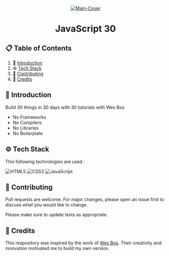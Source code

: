 <div align="center">
  <br />
   <a href="https://javascript30.com/" target="_blank"><img src="https://github.com/user-attachments/assets/e9690a24-0696-4a37-a998-44c02d0f3c8a" alt="Main-Cover" border="0"></a>
  <br />

# JavaScript 30

</div>

## 📋 <a name="table">Table of Contents</a>

1. 🤖 [Introduction](#introduction)
2. ⚙️ [Tech Stack](#techstack)
3. 🚀 [Contributing](#contribute)
4. 🫡 [Credits](#credits)

## <a name="introduction">🤖 Introduction</a>

Build 30 things in 30 days with 30 tutorials with Wes Bos

- No Frameworks
- No Compilers
- No Libraries
- No Boilerplate

## <a name="techstack">⚙️ Tech Stack</a>

This following technologies are used :

![HTML5](https://img.shields.io/badge/html5-%23E34F26.svg?style=for-the-badge&logo=html5&logoColor=white) 
![CSS3](https://img.shields.io/badge/css3-%231572B6.svg?style=for-the-badge&logo=css3&logoColor=white)
![JavaScript](https://img.shields.io/badge/javascript-%23323330.svg?style=for-the-badge&logo=javascript&logoColor=%23F7DF1E)

## <a name="contribute"> 🚀 Contributing</a>

Pull requests are welcome. For major changes, please open an issue first
to discuss what you would like to change.

Please make sure to update tests as appropriate.

## <a name="credits"> 🫡 Credits</a>

This respository was inspired by the work of [Wes Bos](https://javascript30.com/). Their creativity and innovation motivated me to build my own version.
